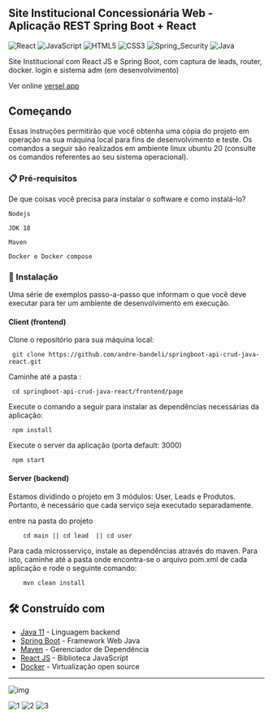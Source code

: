 ## Site Institucional Concessionária Web - Aplicação REST Spring Boot + React

![React](https://img.shields.io/badge/react-%2320232a.svg?style=for-the-badge&logo=react&logoColor=%2361DAFB)
![JavaScript](https://img.shields.io/badge/javascript-%23323330.svg?style=for-the-badge&logo=javascript&logoColor=%23F7DF1E)
![HTML5](https://img.shields.io/badge/html5-%23E34F26.svg?style=for-the-badge&logo=html5&logoColor=white)
![CSS3](https://img.shields.io/badge/css3-%231572B6.svg?style=for-the-badge&logo=css3&logoColor=white)
![Spring_Security](https://img.shields.io/badge/Spring_Security-6DB33F?style=for-the-badge&logo=Spring-Security&logoColor=white)
![Java](https://img.shields.io/badge/java-%23ED8B00.svg?style=for-the-badge&logo=java&logoColor=white)

Site Institucional com React JS e Spring Boot, com captura de leads, router, docker. login e sistema adm (em desenvolvimento)

Ver online
[versel app](https://webmotors-lspf9m5d3-andre-bandeli.vercel.app/)


## Começando

Essas instruções permitirão que você obtenha uma cópia do projeto em operação na sua máquina local para fins de desenvolvimento e teste.
Os comandos a seguir são realizados em ambiente linux ubuntu 20 (consulte os comandos referentes ao seu sistema operacional).

### 📋 Pré-requisitos

De que coisas você precisa para instalar o software e como instalá-lo?

```
Nodejs
```
```
JDK 18
```
```
Maven
```
```
Docker e Docker compose
```

### 🔧 Instalação

Uma série de exemplos passo-a-passo que informam o que você deve executar para ter um ambiente de desenvolvimento em execução.

#### Client (frontend)
Clone o repositório para sua máquina local:
```
 git clone https://github.com/andre-bandeli/springboot-api-crud-java-react.git
```
Caminhe até a pasta :
```
 cd springboot-api-crud-java-react/frontend/page
```
Execute o comando a seguir para instalar as dependências necessárias da aplicação:
```
 npm install
```
Execute o server da aplicação (porta default: 3000)
```
 npm start
```

#### Server (backend)

Estamos dividindo o pŕojeto em 3 módulos: User, Leads e Produtos. Portanto, é necessário que cada serviço seja executado
separadamente.

entre na pasta do projeto

        cd main || cd lead  || cd user

Para cada microsserviço, instale as dependências através do maven. Para isto, caminhe até a pasta onde encontra-se 
o arquivo pom.xml de cada aplicação e rode o seguinte comando:

        mvn clean install


## 🛠️ Construído com

* [Java 11](https://www.oracle.com/br/java/technologies/javase/jdk11-archive-downloads.html) - Linguagem backend
* [Spring Boot](https://spring.io/projects/spring-boot) - Framework Web Java
* [Maven](https://maven.apache.org/) - Gerenciador de Dependência
* [React JS](https://pt-br.reactjs.org/) - Biblioteca JavaScript
* [Docker](https://www.docker.com/) - Virtualização open source

---

![img](https://user-images.githubusercontent.com/87938869/216098311-a4418764-c60e-4443-8bd3-2a48b0f478a8.jpg)


![1](https://user-images.githubusercontent.com/87938869/206381428-382adc8d-787f-429c-8a8c-6e82c02dd719.jpg)
![2](https://user-images.githubusercontent.com/87938869/206381444-f98c15d5-0e85-4777-93a3-716d74c54ae5.jpg)
![3](https://user-images.githubusercontent.com/87938869/206381459-959f305c-2fd5-46ce-a917-8bc9b9d960f8.jpg)
